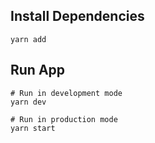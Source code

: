 ## Install Dependencies

```
yarn add
```

## Run App

```
# Run in development mode
yarn dev

# Run in production mode
yarn start
```

